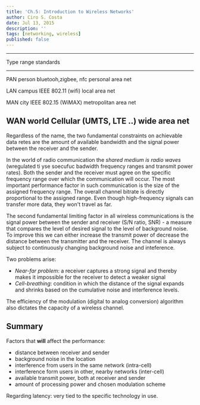 ```yaml
---
title: 'Ch.5: Introduction to Wireless Networks'
author: Ciro S. Costa
date: Jul 13, 2015
description: ''
tags: [networking, wireless]
published: false
---
```


--------------------------------------------------------------
Type                     range       standards
----------------------   -------     -------------------------
PAN                      person      bluetooh,zigbee, nfc
personal area net

LAN                      campus      IEEE 802.11 (wifi)
local area net

MAN                      city        IEEE 802.15 (WiMAX)
metropolitan area net

WAN                      world       Cellular (UMTS, LTE ..)
wide area net
-------------------------------------------------------------

Regardless of the name, the two fundamental constraints on achievable data retes are the amount of available bandwidth and the signal power between the receiver and the sender.

In the world of radio communication the *shared medium is radio waves* (wregulated ti yse soecufuc badwidth frequency ranges and transmit power rates). Both the sender and the receiver must agree on the specific frequency range over which the communication will occur. The most important performance factor in such communication is the size of the assigned frequency range. The overall channel bitrate is directly proportional to the assigned range. Even though high-frequency signals can transfer more data, they won't travel as far.

The second fundamental limiting factor in all wireless communications is the signal power between the sender and receiver (S/N ratio, SNR) - a measure that compares the level of desired signal to the level of background noise. To improve this we can either increase the transmit power of decrease the distance between the transmitter and the receiver. The channel is always subject to continuously changing background noise and inteference.

Two problems arise:
- *Near-far problem*: a receiver captures a strong signal and thereby makes it impossible for the receiver to detect a weaker signal
- *Cell-breathing*: condition in which the distance of the signal expands and shrinks based on the cumulative noise and interference levels.

The efficiency of the modulation (digital to analog conversion) algorithm also dictates the capacity of a wireless channel.

## Summary

Factors that **will** affect the performance:

- distance between receiver and sender
- background noise in the location
- interference from users in the same network (intra-cell)
- interference form users in other, nearby networks (inter-cell)
- available transmit power, both at receiver and sender
- amount of processing power and chosen modulation scheme

Regarding latency: very tied to the specific technology in use.



